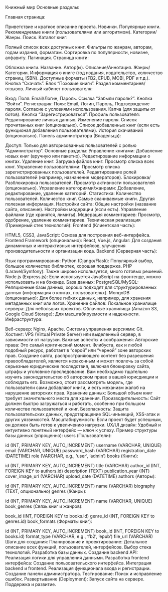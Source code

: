 Книжный мир
Основные разделы:

Главная страница:

Приветствие и краткое описание проекта.
Новинки.
Популярные книги.
Рекомендуемые книги (пользователями или алгоритмом).
Категории/Жанры.
Поиск.
Каталог книг:

Полный список всех доступных книг.
Фильтры по жанрам, авторам, годам издания, форматам.
Сортировка по популярности, новизне, алфавиту.
Пагинация.
Страница книги:

Обложка книги.
Название.
Автор(ы).
Описание/Аннотация.
Жанры/Категории.
Информация о книге (год издания, издательство, количество страниц, ISBN).
Доступные форматы (FB2, EPUB, MOBI, PDF и т.д.).
Кнопка “Скачать”.
Блок “Похожие книги”.
Раздел комментариев/отзывов.
Личный кабинет пользователя:

Вход:
Поля: Email/Логин, Пароль.
Ссылка “Забыли пароль?”.
Кнопка “Войти”.
Регистрация:
Поля: Email, Логин, Пароль, Подтверждение пароля.
Согласие с условиями использования.
Капча (для защиты от ботов).
Кнопка “Зарегистрироваться”.
Профиль пользователя:
Редактирование личных данных.
Изменение пароля.
Список прочитанных книг (опционально).
Список добавленных книг (если есть функционал добавления пользователями).
История скачиваний (опционально).
Панель администратора (Владельца):

Доступ: Только для авторизованных пользователей с ролью “Администратор”.
Основные разделы:
Управление книгами:
Добавление новых книг (вручную или пакетно).
Редактирование информации о книгах.
Удаление книг.
Загрузка файлов книг.
Просмотр списка всех книг.
Управление пользователями:
Просмотр списка зарегистрированных пользователей.
Редактирование ролей пользователей (например, назначение модераторов).
Блокировка/Разблокировка пользователей.
Просмотр активности пользователей (опционально).
Управление категориями/жанрами:
Добавление, редактирование, удаление категорий.
Статистика:
Количество пользователей.
Количество книг.
Самые скачиваемые книги.
Другая полезная информация.
Настройки сайта:
Общие настройки (название сайта, описание).
Настройки модерации (если есть).
Управление файлами (где хранятся, лимиты).
Модерация комментариев:
Просмотр, одобрение, удаление комментариев.
Техническая реализация (Примерный стек технологий):
Frontend (Клиентская часть):

HTML5, CSS3, JavaScript: Основа для построения веб-интерфейса.
Frontend Framework (опционально):
React, Vue.js, Angular: Для создания динамичных и интерактивных интерфейсов, улучшения производительности и организации кода.
Backend (Серверная часть):

Язык программирования:
Python (Django/Flask): Популярный выбор, большое количество библиотек, хорошая поддержка.
PHP (Laravel/Symfony): Также широко используется, много готовых решений.
Node.js (Express.js): Если используется JavaScript на фронтенде, можно использовать и на бэкенде.
База данных:
PostgreSQL/MySQL: Реляционные базы данных, хорошо подходят для структурированных данных (информация о книгах, пользователях).
MongoDB (опционально): Для более гибких данных, например, для хранения метаданных книг или логов.
Хранение файлов:
Локальное хранилище сервера: Для небольших проектов.
Облачные хранилища (Amazon S3, Google Cloud Storage): Для масштабируемости и надежности.
Инфраструктура:

Веб-сервер: Nginx, Apache.
Система управления версиями: Git.
Хостинг: VPS (Virtual Private Server) или выделенный сервер, в зависимости от нагрузки.
Важные аспекты и соображения:
Авторские права: Это самый критический момент. Флибуста, как и любой подобный ресурс, работает в “серой” или “черной” зоне авторских прав. Создание сайта, распространяющего контент без разрешения правообладателей, является незаконным и может повлечь за собой серьезные юридические последствия, включая блокировку сайта, штрафы и уголовное преследование. Вам необходимо тщательно изучить законодательство об авторском праве в вашей юрисдикции и соблюдать его. Возможно, стоит рассмотреть модель, где пользователи сами добавляют книги, и есть механизм жалоб на нарушение авторских прав.
Хранение данных: Большой объем книг требует значительного места для хранения.
Производительность: Сайт должен быстро загружаться и работать, особенно при большом количестве пользователей и книг.
Безопасность: Защита пользовательских данных, предотвращение SQL-инъекций, XSS-атак и других уязвимостей.
Масштабируемость: Если проект будет успешным, он должен быть готов к увеличению нагрузки.
UX/UI дизайн: Удобный и интуитивно понятный интерфейс — ключ к успеху.
Пример структуры базы данных (упрощенно):
users (Пользователи):

id (INT, PRIMARY KEY, AUTO_INCREMENT)
username (VARCHAR, UNIQUE)
email (VARCHAR, UNIQUE)
password_hash (VARCHAR)
registration_date (DATETIME)
role (VARCHAR, e.g., ‘user’, ‘admin’)
books (Книги):

id (INT, PRIMARY KEY, AUTO_INCREMENT)
title (VARCHAR)
author_id (INT, FOREIGN KEY to authors.id)
description (TEXT)
publication_year (INT)
cover_image_url (VARCHAR)
upload_date (DATETIME)
authors (Авторы):

id (INT, PRIMARY KEY, AUTO_INCREMENT)
name (VARCHAR)
biography (TEXT, опционально)
genres (Жанры):

id (INT, PRIMARY KEY, AUTO_INCREMENT)
name (VARCHAR, UNIQUE)
book_genres (Связь книг и жанров):

book_id (INT, FOREIGN KEY to books.id)
genre_id (INT, FOREIGN KEY to genres.id)
book_formats (Форматы книг):

id (INT, PRIMARY KEY, AUTO_INCREMENT)
book_id (INT, FOREIGN KEY to books.id)
format_type (VARCHAR, e.g., ‘fb2’, ‘epub’)
file_url (VARCHAR)
Шаги для создания:
Планирование и проектирование: Детальное описание всех функций, пользователей, интерфейсов.
Выбор стека технологий.
Разработка базы данных.
Создание backend API: Реализация логики для управления данными.
Разработка frontend интерфейса: Создание пользовательского интерфейса.
Интеграция backend и frontend.
Реализация функционала входа и регистрации.
Создание панели администратора.
Тестирование: Поиск и исправление ошибок.
Развертывание (Deployment): Запуск сайта на сервере.
Поддержка и развитие.
